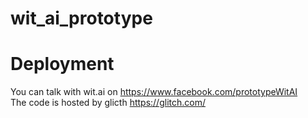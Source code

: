 # wit_ai_prototype

# Deployment

You can talk with wit.ai on https://www.facebook.com/prototypeWitAI <br/>
The code is hosted by glicth https://glitch.com/
